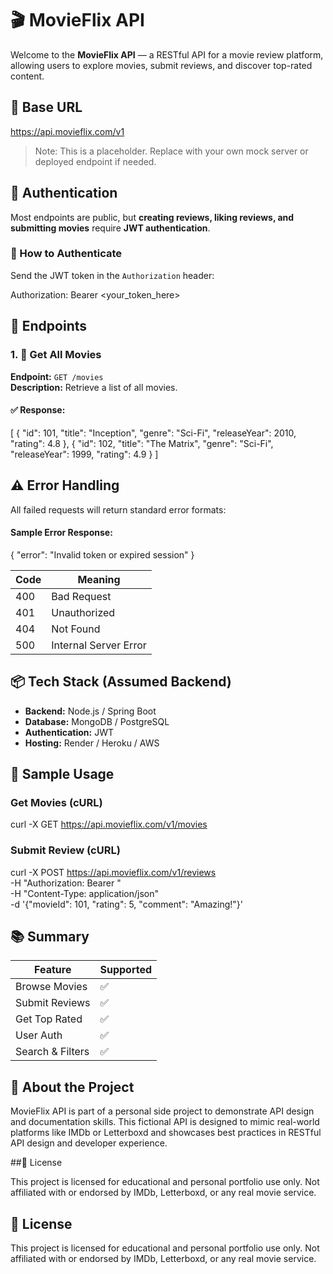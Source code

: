# 🎬 MovieFlix API

Welcome to the **MovieFlix API** — a RESTful API for a movie review platform, allowing users to explore movies, submit reviews, and discover top-rated content.
## 📌 Base URL

https://api.movieflix.com/v1
> Note: This is a placeholder. Replace with your own mock server or deployed endpoint if needed.

## 🔐 Authentication

Most endpoints are public, but **creating reviews, liking reviews, and submitting movies** require **JWT authentication**.

### 🛂 How to Authenticate

Send the JWT token in the `Authorization` header:

Authorization: Bearer <your_token_here>
## 🧭 Endpoints

### 1. 🎥 Get All Movies

**Endpoint:** `GET /movies`  
**Description:** Retrieve a list of all movies.

#### ✅ Response:

[ 
  { 
    "id": 101, 
    "title": "Inception", 
    "genre": "Sci-Fi", 
    "releaseYear": 2010, 
    "rating": 4.8 
  }, 
  { 
    "id": 102, 
    "title": "The Matrix", 
    "genre": "Sci-Fi", 
    "releaseYear": 1999, 
    "rating": 4.9 
  } 
]

## ⚠️ Error Handling

All failed requests will return standard error formats:

#### Sample Error Response:

{ 
  "error": "Invalid token or expired session" 
}

| Code | Meaning              |
|------|----------------------|
| 400  | Bad Request          |
| 401  | Unauthorized         |
| 404  | Not Found            |
| 500  | Internal Server Error |

## 📦 Tech Stack (Assumed Backend)
- **Backend:** Node.js / Spring Boot
- **Database:** MongoDB / PostgreSQL
- **Authentication:** JWT
- **Hosting:** Render / Heroku / AWS

## 🚀 Sample Usage

### Get Movies (cURL)

curl -X GET https://api.movieflix.com/v1/movies

### Submit Review (cURL)

curl -X POST https://api.movieflix.com/v1/reviews \
  -H "Authorization: Bearer <token>" \
  -H "Content-Type: application/json" \
  -d '{"movieId": 101, "rating": 5, "comment": "Amazing!"}'

## 📚 Summary

| Feature        | Supported |
|----------------|-----------|
| Browse Movies  | ✅        |
| Submit Reviews | ✅        |
| Get Top Rated  | ✅        |
| User Auth      | ✅        |
| Search & Filters | ✅      |

## 🧠 About the Project

MovieFlix API is part of a personal side project to demonstrate API design and documentation skills. This fictional API is designed to mimic real-world platforms like IMDb or Letterboxd and showcases best practices in RESTful API design and developer experience.

##📎 License

This project is licensed for educational and personal portfolio use only.
Not affiliated with or endorsed by IMDb, Letterboxd, or any real movie service.

## 📎 License

This project is licensed for educational and personal portfolio use only.
Not affiliated with or endorsed by IMDb, Letterboxd, or any real movie service.

